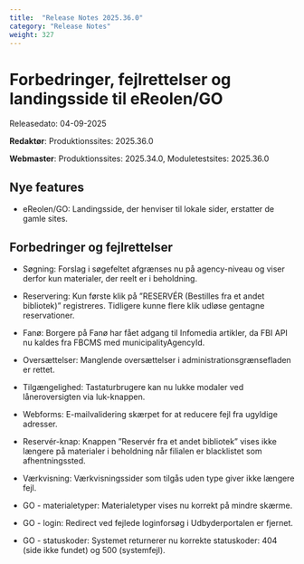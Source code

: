 ```yaml
---
title:  "Release Notes 2025.36.0"
category: "Release Notes"
weight: 327
---  
```


# Forbedringer, fejlrettelser og landingsside til eReolen/GO

Releasedato: 04-09-2025

**Redaktør**: Produktionssites: 2025.36.0

**Webmaster**: Produktionssites: 2025.34.0, Moduletestsites: 2025.36.0 

## Nye features
- eReolen/GO: Landingsside, der henviser til lokale sider, erstatter de gamle sites.  


## Forbedringer og fejlrettelser

-	Søgning: Forslag i søgefeltet afgrænses nu på agency-niveau og viser derfor kun materialer, der reelt er i beholdning.

-	Reservering: Kun første klik på ”RESERVÉR (Bestilles fra et andet bibliotek)” registreres. Tidligere kunne flere klik udløse gentagne reservationer.

-	Fanø: Borgere på Fanø har fået adgang til Infomedia artikler, da FBI API nu kaldes fra FBCMS med municipalityAgencyId.

-	Oversættelser: Manglende oversættelser i administrationsgrænsefladen er rettet.

-	Tilgængelighed: Tastaturbrugere kan nu lukke modaler ved låneroversigten via luk-knappen.

-	Webforms: E-mailvalidering skærpet for at reducere fejl fra ugyldige adresser.

-	Reservér-knap: Knappen ”Reservér fra et andet bibliotek” vises ikke længere på materialer i beholdning når filialen er blacklistet som afhentningssted.

-	Værkvisning: Værkvisningssider som tilgås uden type giver ikke længere fejl.

-	GO - materialetyper: Materialetyper vises nu korrekt på mindre skærme.

-	GO - login: Redirect ved fejlede loginforsøg i Udbyderportalen er fjernet.

-	GO - statuskoder: Systemet returnerer nu korrekte statuskoder: 404 (side ikke fundet) og 500 (systemfejl).
